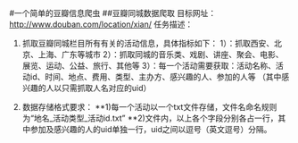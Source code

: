 #一个简单的豆瓣信息爬虫
##豆瓣同城数据爬取 目标网址：http://www.douban.com/location/xian/ 
任务描述： 

1. 抓取豆瓣同城栏目所有有关的活动信息，具体指标如下： 
1）：抓取西安、北京、上海、广东等城市 
2）：抓取同城的音乐类、戏剧、讲座、聚会、电影、展览、运动、公益、旅行、其他等 
3）：每一个活动需要获取：活动名称、活动id、时间、地点、费用、类型、主办方、感兴趣的人、参加的人等
（其中感兴趣的人以只需抓取人名对应的uid） 

2. 数据存储格式要求： 
**1)每一个活动以一个txt文件存储，文件名命名规则为“地名_活动类型_活动id.txt” 
**2)文件内，以上各个字段分别各占一行，其中参加及感兴趣的人的uid单独一行，uid之间以逗号（英文逗号）分隔。 

